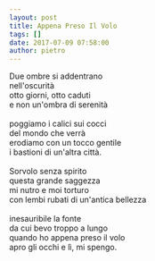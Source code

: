 ```yaml
---
layout: post
title: Appena Preso Il Volo
tags: []
date: 2017-07-09 07:58:00
author: pietro
---
```

Due ombre si addentrano<br/>nell'oscurità<br/>otto giorni, otto caduti<br/>e non un'ombra di serenità<br/><br/>poggiamo i calici sui cocci<br/>del mondo che verrà<br/>erodiamo con un tocco gentile<br/>i bastioni di un'altra città.<br/><br/>Sorvolo senza spirito<br/>questa grande saggezza<br/>mi nutro e moi torturo<br/>con lembi rubati di un'antica bellezza<br/><br/>inesauribile la fonte<br/>da cui bevo troppo a lungo<br/>quando ho appena preso il volo<br/>apro gli occhi e lì, mi spengo.
